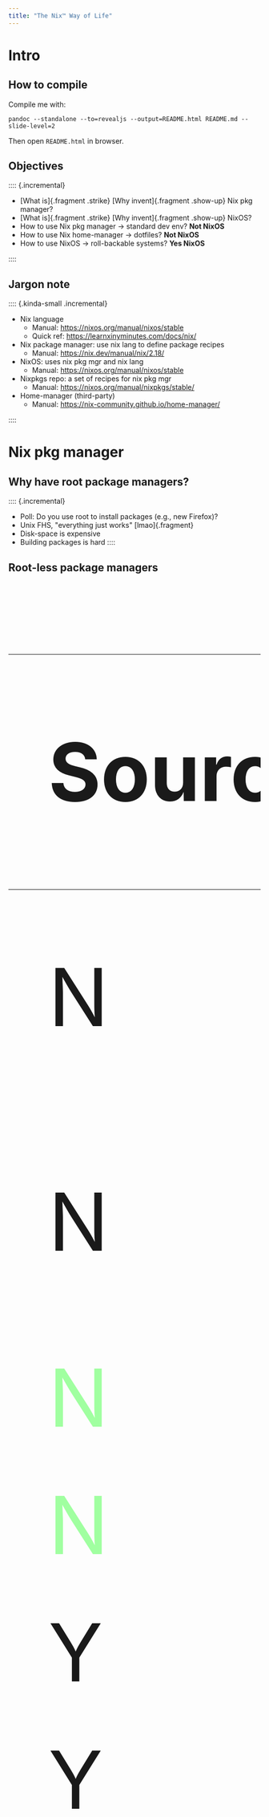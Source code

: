 ```yaml
---
title: "The Nix™ Way of Life"
---
```



<style>
.kinda-small {
  font-size: 80%;
}
</style>

# Intro

## How to compile

Compile me with:

```
pandoc --standalone --to=revealjs --output=README.html README.md --slide-level=2
```

Then open `README.html` in browser.

## Objectives

<style>
  .fragment.show-up {
    display: none;
  }
  .fragment.show-up.visible {
    display: inline;
  }
</style>

:::: {.incremental}

- [What is]{.fragment .strike} [Why invent]{.fragment .show-up} Nix pkg manager?
- [What is]{.fragment .strike} [Why invent]{.fragment .show-up} NixOS?
- How to use Nix pkg manager → standard dev env? **Not NixOS**
- How to use Nix home-manager → dotfiles? **Not NixOS**
- How to use NixOS → roll-backable systems? **Yes NixOS**

::::

## Jargon note

:::: {.kinda-small .incremental}

- Nix language
  - Manual: <https://nixos.org/manual/nixos/stable>
  - Quick ref: <https://learnxinyminutes.com/docs/nix/>
- Nix package manager: use nix lang to define package recipes
  - Manual: <https://nix.dev/manual/nix/2.18/>
- NixOS: uses nix pkg mgr and nix lang
  - Manual: <https://nixos.org/manual/nixos/stable>
- Nixpkgs repo: a set of recipes for nix pkg mgr
  - Manual: <https://nixos.org/manual/nixpkgs/stable/>
- Home-manager (third-party)
  - Manual: <https://nix-community.github.io/home-manager/>

::::

# Nix pkg manager

## Why have root package managers?

:::: {.incremental}
- Poll: Do you use root to install packages (e.g., new Firefox)?
- Unix FHS, "everything just works" [lmao]{.fragment}
- Disk-space is expensive
- Building packages is hard
::::

## Root-less package managers

<style>
#pkg-mgr-matrix {
  font-size: 4vh;
}
.highlight {
  color: #A0FFA0;
}
</style>
<table id="pkg-mgr-matrix">
<thead>
<tr><th>Source?</th><th>Unpriv?</th><th>Dep solv?</th><th>Examples</th></tr>
</thead>
<tbody>
<tr><td>N</td><td>N</td><td>N</td><td>Distro pkg mgrs (XBPS, Pacman)</td></tr>
<tr><td>N</td><td>N</td><td>Y</td><td>Distro pkg mgrs (APT, DNF, APK)</td></tr>
<tr class="highlight"><td>N</td><td>Y</td><td>N</td><td></td></tr>
<tr class="highlight"><td>N</td><td>Y</td><td>Y</td><td>Conda</td></tr>
<tr><td>Y</td><td>N</td><td>N</td><td></td></tr>
<tr><td>Y</td><td>N</td><td>Y</td><td></td></tr>
<tr class="highlight"><td>Y</td><td>Y</td><td>N</td><td>Ports-inspired (pkgsrc, Portage, MacPorts, Home/Linuxbrew), Functional pkg mgrs (Nix, Guix)</td></tr>
<tr class="highlight"><td>Y</td><td>Y</td><td>Y</td><td>Spack, 0install, $lang-level</td></tr>
</tbody>
</table>

## Advantages of root-less

:::: {.incremental}
- Can simply manipulate `$PATH`, `$PYTHON_PATH`, `$CLASSPATH` to make packages appear to be installed/uninstalled
  - Must load something in shell: `source ./activate.sh` or `nix develop`
- Each user can install their own pkgs
- Better security, principle of least privilege
- Root-less → multiple environments (project-specific)
::::

## Purity and cache

<style>
.small {
  font-size: 3vh;
}
</style>

:::: {.incremental}

- Nix code is pure
- Build scripts run in sandbox (aka "hermetic" [Spradlin and Lodato 2020 (Google) ](https://google.github.io/building-secure-and-reliable-systems/raw/ch14.html))
- Much like [Pants](https://www.pantsbuild.org/), [Buck2](https://buck2.build/), [Bazel](https://bazel.build/), etc.
- Cache (aka "nix store"): hash-of-inputs (Nix src + pkgs src) to files or directories
  - [`/nix/store/0a0khkw34v25q8k6p44ma1rqa479r1za-gnutar-1.35/`]{.small}
  - [Has `.../bin/tar` and `.../share/man/man1/tar.1.gz`]{.small}
- Used whenever the hash matches (purity)
- Can be shared with other users and remote

::::

## Other comparisons

:::: {.incremental}

- Nix vs Pip/Virtualenv:

  - Both can create virtual environments
  - Nix can manage non-Python package (e.g., Ruff, pandoc, etc.)

- Nix vs Conda:

  :::: {.nonincremental}
  - Conda uses bins; Nix uses source with bin cache
  - Equally fast for common (cached) packages
  - From-source is more flexible and reliable
  ::::

::::

## Other comparisons

- Nix vs Spack:
  - [The Spack Package Manager (Gamblin et al. 2015)](https://dl.acm.org/doi/abs/10.2807623/1145.2807591)
  - Spack does SAT-solve: `spack install python@3.12.4 py-requests@3.5.6`
  - Nix has globally-consistent package set: `nix-env -i python pythonPackages.requests`
    - Select older revision of package set to get older versions
    - <https://lazamar.co.uk/nix-versions/>
  - Nix has better hermeticity and cache

## Other comparisons

- Nix vs Guix:
  - See [Courtès 2013](https://arxiv.org/abs/1305.4584)
  - Same idea
  - Nix lang + Bash vs Guile Scheme (Lisp)

# Nixpkgs, *the* package repository

---

![](https://repology.org/graph/map_repo_size_fresh.svg?xlimit=40000&ylimit=20000)

---

![](https://repology.org/graph/map_repo_size_fresh.svg)

## Repology.org

- Nixpkgs unstable and latest Nixpkgs stable takes the cake for N packages and N up-to-date packages
- Excluding $language package managers, they also win % up-to-date packages
- <https://repology.org/repositories/statistics/pvulnerable>
- N maintainers?

# NixOS

---

![](https://pm1.aminoapps.com/6410/5987479a055e4f5cae60dff1581608840f365b9b_hq.jpg)

Do you have a moment to talk about our lord and savior, NixOS?

## Imperative vs declarative

:::: {.incremental .kinda-small}

- Imperative configuration

  :::: {.nonincremental}
  - Machine has mutable state (files on disk)
  - Run commands to change
  ::::

- Declarative configuration

  :::: {.nonincremental}
  - [NixOS: A purely functional linux distribution (Dolstra and Löh 2008)](https://dl.acm.org/doi/abs/10.1145/1411204.1411255)
  - Program that generates immutable state (r.o. files on disk)
  - Edit/re-execute program to change
  - In practice, shunt what can't be declarative into islands of imperativeness
  - Impermanence
  ::::

:::

## Imperative + Configuration manager

- "If ... the playbook description of a system and the actual system state don't agree, then Ansible will make whatever changes are necessary for the system to match the playbook."
  -- [Learning Ansible basics by RedHat](https://www.redhat.com/en/topics/automation/learning-ansible-tutorial)

- Imperative + Ansible/Chef/Puppet == Declarative?

- In my opinion, Imperative + Ansible/Chef/Puppet == sort of declarative, when things go right

## Declarative vs imperative

Declarative is:

:::: {.incremental}

- ✅ Roll-backable (c.f. btrfs snapshots)
- ✅ Reproducible
- ✅ State is predictable
- ✅ Cachable
- ❌ Sometimes slow
- ❌ Harder to use

::::

# Using Nix pkg manager for dev env

## Pros

- Manage packages in any language with the same package manager
- Have the exact same dev env on every system (Linux, MacOS, *BSD, WSL)

## Cons:

- People have to install Nix to have your dev env
- Have to learn how to write Nix (small bit)
- Don't have as wide choices available for package versions

## Setup

- You do not **need** NixOS
- You do need flakes

# Using Nix home-manager for dotfiles

## Pros

- Dotfiles can be generated programatically
- Dotfiles can come with packages/dependencies

## Cons

- Have to install Nix to deploy your dotfiles
- Have to learn how to write Nix (small bit)

## Setup

- You do not **need** NixOS
- You do need flakes

# Using NixOS

## Pros

- Roll-backable/reproducible state (at boot-time!)
- Use variables across your configs and machines
- First class support for ZFS
- Impermanence 

## Cons

- The learning curve is a shear cliff
  - Have to learn functional programming to upgrade Firefox
  - "infinite recursion encountered"
- In order for a program to run on NixOS it must be built or patched by nix
  - Proprietary software can be difficult
  - If it's not in nixpkgs, then you may have to write a derivation for it yourself

---
